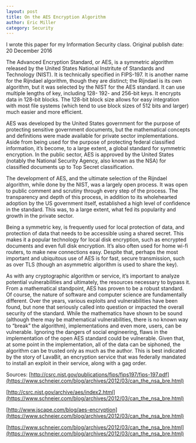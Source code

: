 ```yaml
---
layout: post
title: On the AES Encryption Algorithm
author: Eric Miller
category: Security
---
```


I wrote this paper for my Information Security class. Original publish date: 20 December 2016

The Advanced Encryption Standard, or AES, is a symmetric algorithm released by the United States National Instritute of Standards and Technology (NIST). It is technically specified in FIPS-197. It is another name for the Rijndael algorithm, though they are distinct; the Rijndael is its own algorithm, but it was selected by the NIST for the AES standard. It can use multiple lengths of key, including 128- 192- and 256-bit keys. It encrypts data in 128-bit blocks. The 128-bit block size allows for easy integration with most file systems (which tend to use block sizes of 512 bits and larger) much easier and more efficient.

AES was developed by the United States government for the purpose of protecting sensitive government documents, but the mathematical concepts and definitions were made available for private sector implementations. Aside from being used for the purpose of protecting federal classified information, it’s become, to a large extent, a global standard for symmetric encryption. In the public sector, AES is approved by the United States (notably the National Security Agency, also known as the NSA) for classified documents up to Top Secret classification.

The development of AES, and the ultimate selection of the Rijndael algorithm, while done by the NIST, was a largely open process. It was open to public comment and scrutiny through every step of the process. The transparency and depth of this process, in addition to its wholehearted adoption by the US government itself, established a high level of confidence in the standard. This was, to a large extent, what fed its popularity and growth in the private sector. 

Being a symmetric key, is frequently used for local protection of data, and protection of data that needs to be accessible using a shared secret. This makes it a popular technology for local disk encryption, such as encrypted documents and even full disk encryption. It’s also often used for home wi-fi routers, to make new connections easy. Despite that, perhaps the most important and ubiquitous use of AES is for fast, secure transmission, such as over TLS (though an asymmetric algorithm is used to share the key). 

As with any cryptographic algorithm or service, it’s important to analyze potential vulnerabilities and ultimately, the resources necessary to bypass it. From a mathematical standpoint, AES has proven to be a robust standard. Of course, the nature of software and computer science are fundamentally different. Over the years, various exploits and vulnerabilities have been found, but none that seriously called into question or impacted the overall security of the standard. While the mathematics have shown to be sound (although there may be mathematical vulnerabilities, there is no known way to “break” the algorithm), implementations and even more, users, can be vulnerable. Ignoring the dangers of social engineering, flaws in the implementation of the open AES standard could be vulnerable. Given that, at some point in the implementation, all of the data can be siphoned, the algorithm can be trusted only as much as the author. This is best indicated by the story of LavaBit, an encryption service that was federally mandated to install an exploit in their service, along with a gag order.



Sources:
[http://csrc.nist.gov/publications/fips/fips197/fips-197.pdf](https://www.schneier.com/blog/archives/2012/03/can_the_nsa_bre.html)

[http://csrc.nist.gov/archive/aes/index2.html](https://www.schneier.com/blog/archives/2012/03/can_the_nsa_bre.html)

[http://www.jscape.com/blog/aes-encryption](https://www.schneier.com/blog/archives/2012/03/can_the_nsa_bre.html)

[https://www.schneier.com/blog/archives/2012/03/can_the_nsa_bre.html](https://www.schneier.com/blog/archives/2012/03/can_the_nsa_bre.html)


